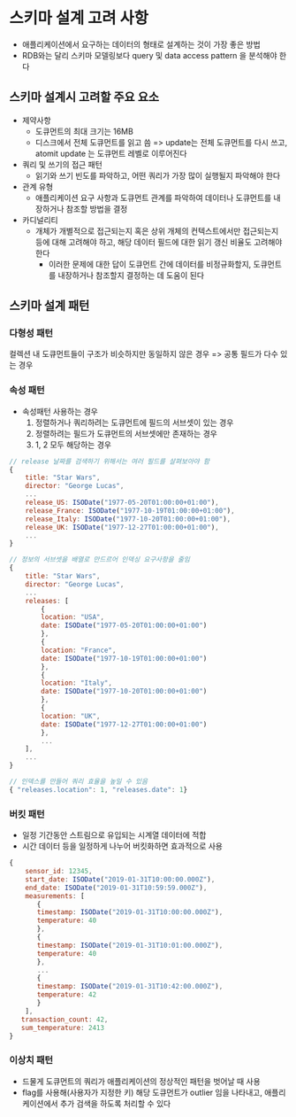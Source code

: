 # 스키마 설계 고려 사항
- 애플리케이션에서 요구하는 데이터의 형태로 설계하는 것이 가장 좋은 방법
- RDB와는 달리 스키마 모델링보다 query 및 data access pattern 을 분석해야 한다

## 스키마 설계시 고려할 주요 요소
- 제약사항
  - 도큐먼트의 최대 크기는 16MB
  - 디스크에서 전체 도큐먼트를 읽고 씀 => update는 전체 도큐먼트를 다시 쓰고, atomit update 는 도큐먼트 레벨로 이루어진다
- 쿼리 및 쓰기의 접근 패턴
  - 읽기와 쓰기 빈도를 파악하고, 어떤 쿼리가 가장 많이 실행될지 파악해야 한다
- 관계 유형
  - 애플리케이션 요구 사항과 도큐먼트 관계를 파악하여 데이터나 도큐먼트를 내장하거나 참조할 방법을 결정
- 카디널리티
  - 개체가 개별적으로 접근되는지 혹은 상위 개체의 컨텍스트에서만 접근되는지 등에 대해 고려해야 하고, 해당 데이터 필드에 대한 읽기 갱신 비율도 고려해야 한다
    - 이러한 문제에 대한 답이 도큐먼트 간에 데이터를 비정규화할지, 도큐먼트를 내장하거나 참조할지 결정하는 데 도움이 된다

## 스키마 설계 패턴
### 다형성 패턴
컬렉션 내 도큐먼트들이 구조가 비슷하지만 동일하지 않은 경우 => 공통 필드가 다수 있는 경우

### 속성 패턴
- 속성패턴 사용하는 경우
  1. 정렬하거나 쿼리하려는 도큐먼트에 필드의 서브셋이 있는 경우
  2. 정렬하려는 필드가 도큐먼트의 서브셋에만 존재하는 경우
  3. 1, 2 모두 해당하는 경우

```javascript
// release 날짜를 검색하기 위해서는 여러 필드를 살펴보아야 함
{
    title: "Star Wars",
    director: "George Lucas",
    ...
    release_US: ISODate("1977-05-20T01:00:00+01:00"),
    release_France: ISODate("1977-10-19T01:00:00+01:00"),
    release_Italy: ISODate("1977-10-20T01:00:00+01:00"),
    release_UK: ISODate("1977-12-27T01:00:00+01:00"),
    ...
}

// 정보의 서브셋을 배열로 만드르어 인덱싱 요구사항을 줄임
{
    title: "Star Wars",
    director: "George Lucas",
    ...
    releases: [
        {
        location: "USA",
        date: ISODate("1977-05-20T01:00:00+01:00")
        },
        {
        location: "France",
        date: ISODate("1977-10-19T01:00:00+01:00")
        },
        {
        location: "Italy",
        date: ISODate("1977-10-20T01:00:00+01:00")
        },
        {
        location: "UK",
        date: ISODate("1977-12-27T01:00:00+01:00")
        },
        ...
    ],
    ...
}

// 인덱스를 만들어 쿼리 효율을 높일 수 있음
{ "releases.location": 1, "releases.date": 1}
```

### 버킷 패턴
- 일정 기간동안 스트림으로 유입되는 시계열 데이터에 적합
- 시간 데이터 등을 일정하게 나누어 버킷화하면 효과적으로 사용

```javascript
{
    sensor_id: 12345,
    start_date: ISODate("2019-01-31T10:00:00.000Z"),
    end_date: ISODate("2019-01-31T10:59:59.000Z"),
    measurements: [
       {
       timestamp: ISODate("2019-01-31T10:00:00.000Z"),
       temperature: 40
       },
       {
       timestamp: ISODate("2019-01-31T10:01:00.000Z"),
       temperature: 40
       },
       ...
       {
       timestamp: ISODate("2019-01-31T10:42:00.000Z"),
       temperature: 42
       }
    ],
   transaction_count: 42,
   sum_temperature: 2413
}
```

### 이상치 패턴
- 드물게 도큐먼트의 쿼리가 애플리케이션의 정상적인 패턴을 벗어날 때 사용
- flag를 사용해(사용자가 지정한 키) 해당 도큐먼트가 outlier 임을 나타내고, 애플리케이션에서 추가 검색을 하도록 처리할 수 있다

